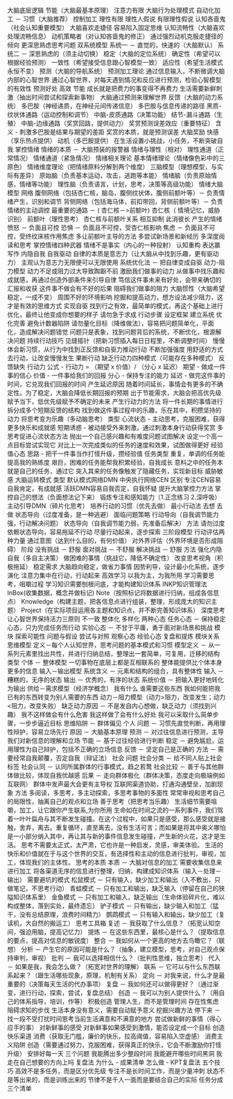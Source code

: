 大脑底层逻辑
    节能（大脑最基本原理）
        注意力有限
            大脑行为处理模式
                自动化加工 － 习惯（大脑推荐）
                控制加工
        理性有限
            理性人假说
            有限理性假说
            认知吝啬鬼（社会认知重要模型）
                大脑喜欢走捷径
                容易陷入固定思维
            认知流畅性（大脑喜欢处理流畅信息）
            动机策略者（对认知吝啬鬼的修正）
                通过强烈动机克服走捷径的倾向
                更深思熟虑思考问题
        双系统模型
            系统一 － 直觉的，快速的（大脑默认）
            系统二 － 深思熟虑的（须主动切换）
    稳定（大脑的定位系统）
        确定性（希望可以根据经验预测）
        一致性（希望接受信息跟心智模型一致）
        适应性（希望生活模式永恒不变）
    预测（大脑的导航系统）
        预测加工理论
            通过信息输入，不断微调大脑内部的心智世界
            通过心智世界，对每天遇到情况和反应进行预测，检验心智模型的有效性
            预测好处
                高效
                节能
            成长就是把费力的事变得不再费力
            生活需要新鲜刺激（抽出时间尝试和探索新事物）
        大脑通过预测来理解世界
    反馈（大脑的动力系统）
        多巴胺（神经递质，在神经元间传递信息）
            多巴胺与信息传递的路径
                黑质-纹状体通路（运动控制和调节）
                中脑-皮质通路（决策功能）
                结节-漏斗通路（生殖）
                中脑-边缘通路（奖赏回路，提供动力）
            奖赏预测误差效应（重要特征）
                含义 - 刺激多巴胺是结果与期望的差距
                奖赏的本质，就是预测误差
        大脑奖励
            快感（享乐热点提供）
            动机（多巴胺提供）
        在生活设置小挑战，小任务，不断突破自我
掌控情绪
    情绪的本质 － 大脑预装的报警器
    情绪与理性（相对）
        理性通道（正常情况）
        情绪通道（紧急情况）
    情绪相关理论
        基本情绪理论（情绪像色彩中的三原色）
        情绪维度理论（把情绪原料分解到两个维度）
        三脑模型（理想模型，与实际有差异）
            原始脑（负责基本运动，攻击，逃跑等本能）
            情绪脑（负责原始情感，情绪等功能）
            理性脑（负责语言，计划，思考，决策等高级功能）
        情绪大脑模型
            网络
                腹侧网络（包括杏仁核，脑岛，腹侧纹状体，腹侧前额叶等）－ 负责情绪产生，识别和调节
                背侧网络（包括海马体，前扣带回，背侧前额叶等）－ 负责情绪的主动调控
            最重要的通路 － ( 杏仁核－>前额叶)
                杏仁核（ 情境记忆，威胁识别）
                前额叶（理性思考）
                杏仁核与前额叶关系
                    相互抑制
                    此消彼长
                产生的情绪
                    愤怒 － 负面且可控
                    恐惧 － 负面且不可控，受杏仁核影响
                    焦虑 － 负面且不可控，受终纹床核作用焦虑
                多让前额叶主导的方法
                    多尝试新场景和新经历
                    多深度阅读和思考
    掌控情绪四种武器
        情绪不是事实（内心的一种投射）
        认知重构
        表达赢写作
        内隐自我
自我驱动
    自律的本质是意志力（让大脑从中找到乐趣，更有驱动力）
    主观认为意志力无限便可以无限使用
    系统优化法 － 把自律变成自驱
        动力-阻力模型
            动力不足或阻力过大导致踟蹰不前
            激励我们做事的动力
                从做事中找乐趣和成就感，再通过创造外部条件来引导自律
                笃信这件事未来有好处，会带来确切的汇报和收获
                这件事不做会有不好的后果
            阻碍我们做事的阻力
                大脑惯性（大脑希望稳定，一成不变）
                周围不好的环境影响
            挖掘和提高动力，想方设法减少阻力，这才是有效的思维方式
        实现自驱
            找到行之有效，最简单的模式，再这个基础上进行优化，最终让他变成你想要的样子
            请勿急于求成
            行动步骤
                设定框架
                建立系统
                优化完善
        避免计数器陷阱
            请勿量化目标（降维做法），容易把问题简单化，平面化，造成解决问题错觉
            问题只是表象，找到问题背后的系统，不断优化，根源解决问题
            持续行动技巧
                见缝插针（把新习惯插入每日日程里，不断调整时间）
                慢慢体会新习惯，从行为中找到正反馈和自驱力推动行动
                不断加强强度
                用舒适的方式去行动，让改变慢慢发生
果断行动
    缺乏行动力四种模式（可能存在多种模式）
        反馈缺失
            行动力
                公式 - 行动力  = （期望 x 价值）/ （分心 x 延迟）
                期望 - 做成一件事的信心
                价值 - 一件事给我们的回报
                分心 - 保持专注的能力
                延迟 - 做完这件事的时间，它兑现我们回报的时间
            产生延迟原因
                随着时间延长，事情会有更多的不确定性。为了稳定，大脑会降低长期回报的预期
                出于节能需求，大脑会把高优先级赋予当下，低优先级赋予不确定的未来
            产生行动力的方法
                将一件长期的事情进行拆分成多个短期反馈的结构
                找到做这件事过程中的乐趣，乐在其中，积攒坚持的动力
            将思考变为乐趣（多动脑思考）
                类型
                    心流状态 - 主动思考，克服困难，获得更多快乐和成就感
                    短期诱惑 - 被动接受外来刺激，通过刺激本身行动获得奖赏
                多思考促进心流状态方法
                    抛出一个自己感兴趣和有难度问题试图解决
                    设定一个高一点目标尝试实现它
                    对比上一次完成类似的任务的速度和效果，试图做得更好
            经验值心态
                思路 - 把干一件事当作打怪升级，攒经验值
                任务类型
                    重复，单调的任务能提高我的熟练度
                    艰巨，困难的任务能帮我积累经验，自我成长
                    意料之中的任务本就是自己的任务，通过它
                    突入其来的任务像触发了隐藏任务，实现新目标
        威胁敏感
            大脑运转模式
                类型
                    默认模式网络DMN
                    中央执行网络CEN
                区别
                    专注CEN容易自我肯定，有成就感
                    活跃DMN容易自我否定，自我怀疑
                提升大脑掌控力方法
                    掌控自己的想法（负面想法记下来）
                    锻炼专注和感知能力（1.正念练习 2.深呼吸）
                    主动引导DMN（碎片化思考）
                    培养行动的习惯（优先去做）
                    最小行动法
                        去想
                        去做
        状态导向（过度准备，是一种逃避）
            面临问题策略
                行动导向（自我调节能力强，行动解决问题）
                状态导向（自我调节能力弱，先准备后解决）
            方法
                请勿过度依赖状态导向，容易拖延不行动
                尽量行动起来，逐步探索
            三阶段模型
                行动评估两种力量
                    通过意图（达到什么目的，有何价值）
                    对外界评估（外界环境是否形成阻碍）
                阶段
                    没有挑战 － 舒服
                    面对挑战 － 不舒服
                    解决挑战 － 舒服
                方法
                    强化内隐自我（多自主决策）
                    做困难的事情（挑战它，降低不确定性）
                    改变思考视角（积极拖延）
        稳定需求
            大脑趋向稳定，做省力事情
            因势利导，设计最小化系统，逐步演化
    注意力集中在行动，行动起来
高效学习
    以我为主，为我所用
    学习需要思考，咀嚼过程
    学习知识需要刨根问底，才能构建知识体系
    INKP知识管理法
        InBox(收集数据，概念并做标记)
        Note（按照标记将数据进行归纳，组成各信息点）
        Knowledge（构建主题，把各信息点进行组装，整理，形成庞大的知识主题）
        Project（在实际项目运用各主题和知识点，并不断完善知识体系）
深度思考
    让心智世界保持活力三原则
        不一致
        整体化
        多样化
    两种心态
        任务心态 － 保持稳定心态，只为完成任务而行动
        实验心态 － 不甘于平庸，勇于面对新场景和挑战
            模块
                探索可能性
                问题与假设
                尝试与对照
                观察心态
                经验心态
                复盘和提炼
            模块关系
    思维模型
        定义－每个人认知世界，思考问题的基本模式和习惯
        模型定义 － 从一系列元素里找出共性，并进行归纳总结，整理出一套简单，可复用，迁移的结构
        类型
            个体 － 整体模型
                一切事物在底层上都是互相联系的
                整体能提供比个体本身更多的信息
            输入－输出模型
                系统含义 － 元素和结构的组合，具有整体性
                输入 － 糟糕的，无序的状态
                输出 － 优秀的，有序的状态
                系统价值 － 把输入更好地转化为输出
            供给－需求模型（经济学概念）
                我有什么
                谁需要这些东西
                我如何能把我已有的东西转变为别人需要的东西
            动力－阻力模型（动力>阻力，改变发生；动力<阻力，改变失败）
                缺乏动力原因 － 不是发自内心想做，缺乏动力（须找到兴趣）
                我不这样做会有什么危害
                我这样做了会有什么好处
                我可以采取什么简单步骤，一步步逼近目标
    思维陷阱 － 群体偏见
        个人
            问题 － 习惯先直觉判断，再用理性辩护，容易立场先行
            原因 － 大脑基本原理
                预测 － 对过往信息进行预测，主导我们对新信息的理解和立场
                节能 － 基于过往经验进行判断
                稳定 － 避免尴尬，运用理性为自己辩护，包括不正确的立场信息
                反馈 － 坚定自己是正确的
            方法  － 需要经常自我颠覆，否定自我（辩证法）
        社会
            问题
                社会分类 － 给不同人贴上社会标签
                社会认同 － 认同所属群体的行事模式，趋之若鹜
                社会比较 － 善于与其他群体做比较，体现自我优越感
            后果 － 走向群体极化（群体决策，态度走向极端例如互联网）
                群体中发声最大会更有主导权
                互联网渠道协助，打通沟通壁垒，加剧现象
            方法
                多阅读，多思考，多主动探索，多思考事物的多面性
                常常审视和思考自己的局限性，抽离自己的观点和立场
    善于思考（把思考当乐趣）
        生活细节需要咀嚼，加工，让它跟你产生联系,为你所用
        生命如在时间之流的一系列事件，我们驾着一叶叶扁舟与其不断发生碰撞。在这个过程中，如果只是感受，那么感受就是接触，舍弃，离去。重复循环，直至离去，没有生活可言；而如果是将其中奥义哪怕是一小部分纳入其中，再让其与新的事件信息发生碰撞，产生新的火花，这才是生活。
        思考不需要太正式，太严肃，它也许是一种启发，灵感，审美体验。
        生活的快乐和价值就在于与这个世界的交互，有选择性和主动的信息进行批判，审视，加工，体现我们的主体性。
    思考的本质
        本质 － 大脑对信息的加工
        需要收集信息来进行加工
        将各渠道无序的信息进行整理，归纳，构建成知识体系（输入－处理－输出）
    需要避坑的模式
        松鼠模式 － 只有输入，缺少加工和输出（入不敷出，只做笔记，不思考行动）
        青蛙模式 － 只有加工和输出，缺乏输入（停留在自己的狭隘知识体系里）
        金鱼模式 － 只有加工和输入，缺乏输出（生命体验碎片化，难以构成整体，落到实处，最终遗忘）
        驴子模式 － 只有输出，缺少输入和加工（猛干，没有总结原理，浪费时间精力）
        鹦鹉模式 － 只有输入和输出，缺少加工（复读机，大自然的搬运工）
    思考工具箱
        复述 － 我获取了什么信息？（拓宽认知空间，强迫用脑，提高记忆力）
        提炼 － 在这些东西里，最核心是什么？（提取信息的要点，提高对信息的敏锐度）
        整合 － 我如何从一个更高的地方去鸟瞰它？（联想）
        分析 － 产生它的原因可能是什么？（抽象，建立模型，思考，对自己观点保持审判，审视）
        批判 － 我可以选择相信什么？（批判性思维，独立思考）
        代入 － 如果是我，我会怎么做？（拓宽对世界的理解）
        联系 － 它可以与什么东西联系起来？（跟生活哪些现象，原理，机制有关系）
        定向 － 对我来说，什么才是最重要的（决策每天生活的代办事项）
        复盘 － 我如何还可以做得更好？（通过渐变，进行行动，探索，尝试，复盘总结）
        创造 － 我可以为别人提供什么？（用自己的体系指导，培训，作等）
积极创造
    管理人生，而不是管理时间
    存在性焦虑
        阻碍求知的步伐
        生活本身没有意义，需要自动赋予意义
    挖掘兴趣方法
        停下来 － 找一段不受打扰时间思考当前生活满意和不满意的地方
        尝试做新鲜的事情（得心应手的事）
        对新鲜事的感受
        对新鲜事如果感受到激情，能否设定成一个目标
    创造快乐渠道
        消费（获取无门槛，廉价的快乐，拉高阈值，容易陷入空虚感）
            消费主义陷阱
        创造（需要通过努力，克服困难，获得真正的快乐，它会不断激励你打怪升级）
    安排好每一天
        三个问题
            我能腾出多少整段时间
            我能避开哪些时间黑洞
            我走在自己想要的方向上吗
                复盘法
                    为什么 - 成果清单
                    怎么做 - KPT复盘法
        五个技巧
            高效不是多任务，而是区分优先级
            专注不是长时间工作，而是少量冲刺
            状态不是等出来的，而是训练出来的
            节律不是千人一面而是要结合自己的实际
            任务分成三个清单



